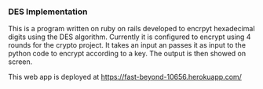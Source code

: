 ### DES Implementation

This is a program written on ruby on rails developed to encrpyt hexadecimal digits using the DES algorithm. Currently it is configured to encrypt using 4 rounds for the crypto project. It takes an input an passes it as input to the python code to encrypt according to a key. The output is then showed on screen.

This web app is deployed at https://fast-beyond-10656.herokuapp.com/

